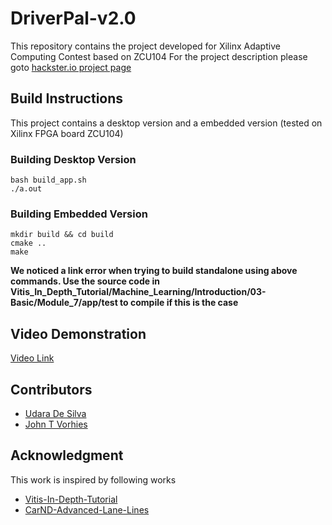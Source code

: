 # DriverPal-v2.0
This repository contains the project developed for Xilinx Adaptive Computing Contest based on ZCU104
For the project description please goto [hackster.io project page](https://www.hackster.io/akronzippy/driverpal-v2-1dfe2b)

## Build Instructions

This project contains a desktop version and a embedded version (tested on Xilinx FPGA board ZCU104)

### Building Desktop Version ###

```
bash build_app.sh
./a.out
```

### Building Embedded Version ###

```
mkdir build && cd build
cmake ..
make
```

**We noticed a link error when trying to build standalone using above commands. Use the source code in Vitis_In_Depth_Tutorial/Machine_Learning/Introduction/03-Basic/Module_7/app/test to compile if this is the case**

## Video Demonstration

[Video Link](https://youtu.be/5MW2A_vnDx4)


## Contributors

* [Udara De Silva](https://udaradesilva.com)
* [John T Vorhies](https://www.linkedin.com/in/johnvorhies/)

## Acknowledgment

This work is inspired by following works
* [Vitis-In-Depth-Tutorial](https://github.com/Xilinx/Vitis-In-Depth-Tutorial)
* [CarND-Advanced-Lane-Lines](https://github.com/ajsmilutin/CarND-Advanced-Lane-Lines)
